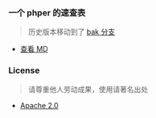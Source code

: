 
### 一个 phper 的速查表

> 历史版本移动到了 [bak 分支](https://github.com/free-andy/php-dict/tree/bak) 

- [查看 MD](functions/index.md)

### License

> 请尊重他人劳动成果，使用请著名出处

- [Apache 2.0](https://www.apache.org/licenses/LICENSE-2.0)
